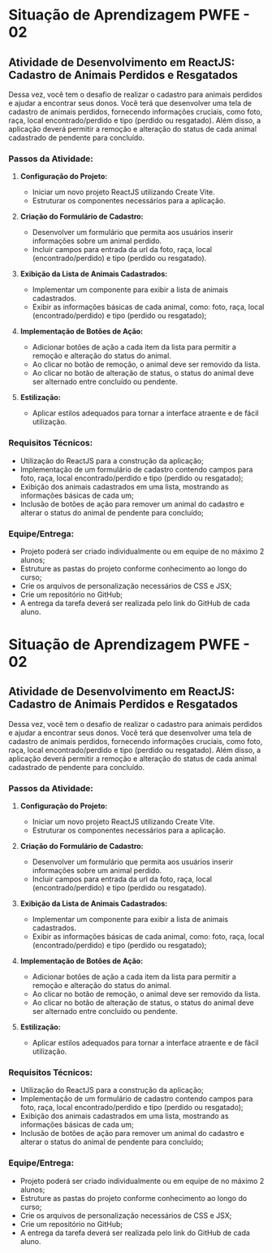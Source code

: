 # Situação de Aprendizagem PWFE - 02
## Atividade de Desenvolvimento em ReactJS: Cadastro de Animais Perdidos e Resgatados

Dessa vez, você tem o desafio de realizar o cadastro para animais perdidos e ajudar a encontrar seus donos. Você terá que desenvolver uma tela de cadastro de animais perdidos, fornecendo informações cruciais, como foto, raça, local encontrado/perdido e tipo (perdido ou resgatado). Além disso, a aplicação deverá permitir a remoção e alteração do status de cada animal cadastrado de pendente para concluído.

### Passos da Atividade:

1. **Configuração do Projeto:**
   - Iniciar um novo projeto ReactJS utilizando Create Vite.
   - Estruturar os componentes necessários para a aplicação.

2. **Criação do Formulário de Cadastro:**
   - Desenvolver um formulário que permita aos usuários inserir informações sobre um animal perdido.
   - Incluir campos para entrada da url da foto, raça, local (encontrado/perdido) e tipo (perdido ou resgatado).

3. **Exibição da Lista de Animais Cadastrados:**
   - Implementar um componente para exibir a lista de animais cadastrados.
   - Exibir as informações básicas de cada animal, como: foto, raça, local (encontrado/perdido) e tipo (perdido ou resgatado);

4. **Implementação de Botões de Ação:**
   - Adicionar botões de ação a cada item da lista para permitir a remoção e alteração do status do animal.
   - Ao clicar no botão de remoção, o animal deve ser removido da lista.
   - Ao clicar no botão de alteração de status, o status do animal deve ser alternado entre concluído ou pendente.

5. **Estilização:**
   - Aplicar estilos adequados para tornar a interface atraente e de fácil utilização.

### Requisitos Técnicos:
- Utilização do ReactJS para a construção da aplicação;
- Implementação de um formulário de cadastro contendo campos para foto, raça, local encontrado/perdido e tipo (perdido ou resgatado);
- Exibição dos animais cadastrados em uma lista, mostrando as informações básicas de cada um;
- Inclusão de botões de ação para remover um animal do cadastro e alterar o status do animal de pendente para concluído;

### Equipe/Entrega:
- Projeto poderá ser criado individualmente ou em equipe de no máximo 2 alunos;
- Estruture as pastas do projeto conforme conhecimento ao longo do curso;
- Crie os arquivos de personalização necessários de CSS e JSX;
- Crie um repositório no GitHub;
- A entrega da tarefa deverá ser realizada pelo link do GitHub de cada aluno.
# Situação de Aprendizagem PWFE - 02
## Atividade de Desenvolvimento em ReactJS: Cadastro de Animais Perdidos e Resgatados

Dessa vez, você tem o desafio de realizar o cadastro para animais perdidos e ajudar a encontrar seus donos. Você terá que desenvolver uma tela de cadastro de animais perdidos, fornecendo informações cruciais, como foto, raça, local encontrado/perdido e tipo (perdido ou resgatado). Além disso, a aplicação deverá permitir a remoção e alteração do status de cada animal cadastrado de pendente para concluído.

### Passos da Atividade:

1. **Configuração do Projeto:**
   - Iniciar um novo projeto ReactJS utilizando Create Vite.
   - Estruturar os componentes necessários para a aplicação.

2. **Criação do Formulário de Cadastro:**
   - Desenvolver um formulário que permita aos usuários inserir informações sobre um animal perdido.
   - Incluir campos para entrada da url da foto, raça, local (encontrado/perdido) e tipo (perdido ou resgatado).

3. **Exibição da Lista de Animais Cadastrados:**
   - Implementar um componente para exibir a lista de animais cadastrados.
   - Exibir as informações básicas de cada animal, como: foto, raça, local (encontrado/perdido) e tipo (perdido ou resgatado);

4. **Implementação de Botões de Ação:**
   - Adicionar botões de ação a cada item da lista para permitir a remoção e alteração do status do animal.
   - Ao clicar no botão de remoção, o animal deve ser removido da lista.
   - Ao clicar no botão de alteração de status, o status do animal deve ser alternado entre concluído ou pendente.

5. **Estilização:**
   - Aplicar estilos adequados para tornar a interface atraente e de fácil utilização.

### Requisitos Técnicos:
- Utilização do ReactJS para a construção da aplicação;
- Implementação de um formulário de cadastro contendo campos para foto, raça, local encontrado/perdido e tipo (perdido ou resgatado);
- Exibição dos animais cadastrados em uma lista, mostrando as informações básicas de cada um;
- Inclusão de botões de ação para remover um animal do cadastro e alterar o status do animal de pendente para concluído;

### Equipe/Entrega:
- Projeto poderá ser criado individualmente ou em equipe de no máximo 2 alunos;
- Estruture as pastas do projeto conforme conhecimento ao longo do curso;
- Crie os arquivos de personalização necessários de CSS e JSX;
- Crie um repositório no GitHub;
- A entrega da tarefa deverá ser realizada pelo link do GitHub de cada aluno.
